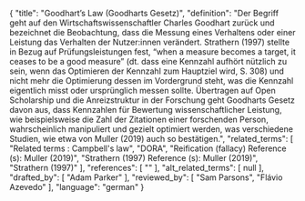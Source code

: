 {
    "title": "Goodhart’s Law (Goodharts Gesetz)",
    "definition": "Der Begriff geht auf den Wirtschaftswissenschaftler Charles Goodhart zurück und bezeichnet die Beobachtung, dass die Messung eines Verhaltens oder einer Leistung das Verhalten der Nutzer:innen verändert. Strathern (1997) stellte in Bezug auf Prüfungsleistungen fest, “when a measure becomes a target, it ceases to be a good measure” (dt. dass eine Kennzahl aufhört nützlich zu sein, wenn das Optimieren der Kennzahl zum Hauptziel wird, S. 308) und nicht mehr die Optimierung dessen im Vordergrund steht, was die Kennzahl eigentlich misst oder ursprünglich messen sollte. Übertragen auf Open Scholarship und die Anreizstruktur in der Forschung geht Goodharts Gesetz davon aus, dass Kennzahlen für Bewertung wissenschaftlicher Leistung, wie beispielsweise die Zahl der Zitationen einer forschenden Person, wahrscheinlich manipuliert und gezielt optimiert werden, was verschiedene Studien, wie etwa von Muller (2019) auch so bestätigen.",
    "related_terms": [
        "Related terms : Campbell's law",
        "DORA",
        "Reification (fallacy) Reference (s): Muller (2019)",
        "Strathern (1997) Reference (s): Muller (2019)",
        "Strathern (1997)"
    ],
    "references": [
        ""
    ],
    "alt_related_terms": [
        null
    ],
    "drafted_by": [
        "Adam Parker"
    ],
    "reviewed_by": [
        "Sam Parsons",
        "Flávio Azevedo"
    ],
    "language": "german"
}